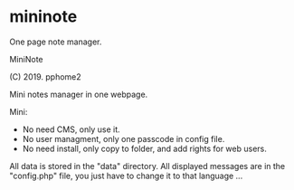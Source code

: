 # mininote

One page note manager.


MiniNote

(C) 2019. pphome2


Mini notes manager in one webpage.

Mini:
- No need CMS, only use it.
- No user managment, only one passcode in config file.
- No need install, only copy to folder, and add rights for web users.

All data is stored in the "data" directory.
All displayed messages are in the "config.php" file, you just 
have to change it to that language ...
